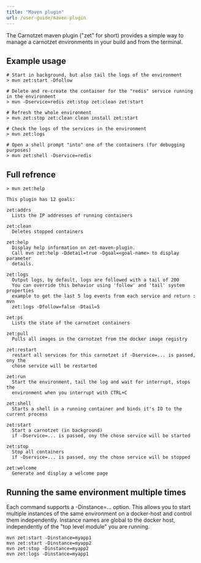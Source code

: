 ```yaml
---
title: "Maven plugin"
url: /user-guide/maven-plugin
---
```


The Carnotzet maven plugin ("zet" for short) provides a simple way to manage
a carnotzet environments in your build and from the terminal.

## Example usage

```
# Start in background, but also tail the logs of the environment
> mvn zet:start -Dfollow

# Delete and re-create the container for the "redis" service running in the environment
> mvn -Dservice=redis zet:stop zet:clean zet:start

# Refresh the whole environment
> mvn zet:stop zet:clean clean install zet:start

# Check the logs of the services in the environment
> mvn zet:logs

# Open a shell prompt "into" one of the containers (for debugging purposes)
> mvn zet:shell -Dservice=redis
```

## Full refrence

```
> mvn zet:help

This plugin has 12 goals:

zet:addrs
  Lists the IP addresses of running containers

zet:clean
  Deletes stopped containers

zet:help
  Display help information on zet-maven-plugin.
  Call mvn zet:help -Ddetail=true -Dgoal=<goal-name> to display parameter
  details.

zet:logs
  Output logs, by default, logs are followed with a tail of 200
  You can override this behavior using 'follow' and 'tail' system properties
  example to get the last 5 log events from each service and return : mvn
  zet:logs -Dfollow=false -Dtail=5

zet:ps
  Lists the state of the carnotzet containers

zet:pull
  Pulls all images in the carnotzet from the docker image registry

zet:restart
  restart all services for this carnotzet if -Dservice=... is passed, ony the
  chose service will be restarted

zet:run
  Start the environment, tail the log and wait for interrupt, stops the
  environment when you interrupt with CTRL+C

zet:shell
  Starts a shell in a running container and binds it's IO to the current process

zet:start
  Start a carnotzet (in background)
  if -Dservice=... is passed, ony the chose service will be started

zet:stop
  Stop all containers
  if -Dservice=... is passed, ony the chose service will be stopped

zet:welcome
  Generate and display a welcome page

```

## Running the same environment multiple times

Each command supports a -Dinstance=... option. This allows you to start multiple instances of the same environment 
on a docker-host and control them independently. Instance names are global to the docker host, independently of the
"top level module" you are running.

```
mvn zet:start -Dinstance=myapp1
mvn zet:start -Dinstance=myapp2
mvn zet:stop -Dinstance=myapp2
mvn zet:logs -Dinstance=myapp1
```

